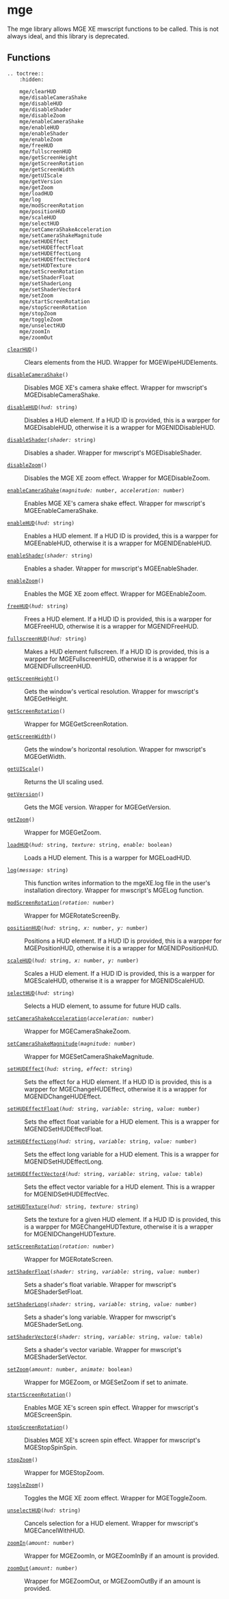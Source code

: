 # mge

The mge library allows MGE XE mwscript functions to be called. This is not always ideal, and this library is deprecated.

## Functions

```eval_rst
.. toctree::
    :hidden:

    mge/clearHUD
    mge/disableCameraShake
    mge/disableHUD
    mge/disableShader
    mge/disableZoom
    mge/enableCameraShake
    mge/enableHUD
    mge/enableShader
    mge/enableZoom
    mge/freeHUD
    mge/fullscreenHUD
    mge/getScreenHeight
    mge/getScreenRotation
    mge/getScreenWidth
    mge/getUIScale
    mge/getVersion
    mge/getZoom
    mge/loadHUD
    mge/log
    mge/modScreenRotation
    mge/positionHUD
    mge/scaleHUD
    mge/selectHUD
    mge/setCameraShakeAcceleration
    mge/setCameraShakeMagnitude
    mge/setHUDEffect
    mge/setHUDEffectFloat
    mge/setHUDEffectLong
    mge/setHUDEffectVector4
    mge/setHUDTexture
    mge/setScreenRotation
    mge/setShaderFloat
    mge/setShaderLong
    mge/setShaderVector4
    mge/setZoom
    mge/startScreenRotation
    mge/stopScreenRotation
    mge/stopZoom
    mge/toggleZoom
    mge/unselectHUD
    mge/zoomIn
    mge/zoomOut
```

<dl class="describe">
<dt><code class="descname"><a href="mge/clearHUD.html">clearHUD</a>()</code></dt>
<dd>

Clears elements from the HUD. Wrapper for MGEWipeHUDElements.

</dd>
<dt><code class="descname"><a href="mge/disableCameraShake.html">disableCameraShake</a>()</code></dt>
<dd>

Disables MGE XE's camera shake effect. Wrapper for mwscript's MGEDisableCameraShake.

</dd>
<dt><code class="descname"><a href="mge/disableHUD.html">disableHUD</a>(<i>hud:</i> string)</code></dt>
<dd>

Disables a HUD element. If a HUD ID is provided, this is a warpper for MGEDisableHUD, otherwise it is a wrapper for MGENIDDisableHUD.

</dd>
<dt><code class="descname"><a href="mge/disableShader.html">disableShader</a>(<i>shader:</i> string)</code></dt>
<dd>

Disables a shader. Wrapper for mwscript's MGEDisableShader.

</dd>
<dt><code class="descname"><a href="mge/disableZoom.html">disableZoom</a>()</code></dt>
<dd>

Disables the MGE XE zoom effect. Wrapper for MGEDisableZoom.

</dd>
<dt><code class="descname"><a href="mge/enableCameraShake.html">enableCameraShake</a>(<i>magnitude:</i> number, <i>acceleration:</i> number)</code></dt>
<dd>

Enables MGE XE's camera shake effect. Wrapper for mwscript's MGEEnableCameraShake.

</dd>
<dt><code class="descname"><a href="mge/enableHUD.html">enableHUD</a>(<i>hud:</i> string)</code></dt>
<dd>

Enables a HUD element. If a HUD ID is provided, this is a warpper for MGEEnableHUD, otherwise it is a wrapper for MGENIDEnableHUD.

</dd>
<dt><code class="descname"><a href="mge/enableShader.html">enableShader</a>(<i>shader:</i> string)</code></dt>
<dd>

Enables a shader. Wrapper for mwscript's MGEEnableShader.

</dd>
<dt><code class="descname"><a href="mge/enableZoom.html">enableZoom</a>()</code></dt>
<dd>

Enables the MGE XE zoom effect. Wrapper for MGEEnableZoom.

</dd>
<dt><code class="descname"><a href="mge/freeHUD.html">freeHUD</a>(<i>hud:</i> string)</code></dt>
<dd>

Frees a HUD element. If a HUD ID is provided, this is a warpper for MGEFreeHUD, otherwise it is a wrapper for MGENIDFreeHUD.

</dd>
<dt><code class="descname"><a href="mge/fullscreenHUD.html">fullscreenHUD</a>(<i>hud:</i> string)</code></dt>
<dd>

Makes a HUD element fullscreen. If a HUD ID is provided, this is a warpper for MGEFullscreenHUD, otherwise it is a wrapper for MGENIDFullscreenHUD.

</dd>
<dt><code class="descname"><a href="mge/getScreenHeight.html">getScreenHeight</a>()</code></dt>
<dd>

Gets the window's vertical resolution. Wrapper for mwscript's MGEGetHeight.

</dd>
<dt><code class="descname"><a href="mge/getScreenRotation.html">getScreenRotation</a>()</code></dt>
<dd>

Wrapper for MGEGetScreenRotation.

</dd>
<dt><code class="descname"><a href="mge/getScreenWidth.html">getScreenWidth</a>()</code></dt>
<dd>

Gets the window's horizontal resolution. Wrapper for mwscript's MGEGetWidth.

</dd>
<dt><code class="descname"><a href="mge/getUIScale.html">getUIScale</a>()</code></dt>
<dd>

Returns the UI scaling used.

</dd>
<dt><code class="descname"><a href="mge/getVersion.html">getVersion</a>()</code></dt>
<dd>

Gets the MGE version. Wrapper for MGEGetVersion.

</dd>
<dt><code class="descname"><a href="mge/getZoom.html">getZoom</a>()</code></dt>
<dd>

Wrapper for MGEGetZoom.

</dd>
<dt><code class="descname"><a href="mge/loadHUD.html">loadHUD</a>(<i>hud:</i> string, <i>texture:</i> string, <i>enable:</i> boolean)</code></dt>
<dd>

Loads a HUD element. This is a warpper for MGELoadHUD.

</dd>
<dt><code class="descname"><a href="mge/log.html">log</a>(<i>message:</i> string)</code></dt>
<dd>

This function writes information to the mgeXE.log file in the user's installation directory. Wrapper for mwscript's MGELog function.

</dd>
<dt><code class="descname"><a href="mge/modScreenRotation.html">modScreenRotation</a>(<i>rotation:</i> number)</code></dt>
<dd>

Wrapper for MGERotateScreenBy.

</dd>
<dt><code class="descname"><a href="mge/positionHUD.html">positionHUD</a>(<i>hud:</i> string, <i>x:</i> number, <i>y:</i> number)</code></dt>
<dd>

Positions a HUD element. If a HUD ID is provided, this is a warpper for MGEPositionHUD, otherwise it is a wrapper for MGENIDPositionHUD.

</dd>
<dt><code class="descname"><a href="mge/scaleHUD.html">scaleHUD</a>(<i>hud:</i> string, <i>x:</i> number, <i>y:</i> number)</code></dt>
<dd>

Scales a HUD element. If a HUD ID is provided, this is a warpper for MGEScaleHUD, otherwise it is a wrapper for MGENIDScaleHUD.

</dd>
<dt><code class="descname"><a href="mge/selectHUD.html">selectHUD</a>(<i>hud:</i> string)</code></dt>
<dd>

Selects a HUD element, to assume for future HUD calls.

</dd>
<dt><code class="descname"><a href="mge/setCameraShakeAcceleration.html">setCameraShakeAcceleration</a>(<i>acceleration:</i> number)</code></dt>
<dd>

Wrapper for MGECameraShakeZoom.

</dd>
<dt><code class="descname"><a href="mge/setCameraShakeMagnitude.html">setCameraShakeMagnitude</a>(<i>magnitude:</i> number)</code></dt>
<dd>

Wrapper for MGESetCameraShakeMagnitude.

</dd>
<dt><code class="descname"><a href="mge/setHUDEffect.html">setHUDEffect</a>(<i>hud:</i> string, <i>effect:</i> string)</code></dt>
<dd>

Sets the effect for a HUD element. If a HUD ID is provided, this is a warpper for MGEChangeHUDEffect, otherwise it is a wrapper for MGENIDChangeHUDEffect.

</dd>
<dt><code class="descname"><a href="mge/setHUDEffectFloat.html">setHUDEffectFloat</a>(<i>hud:</i> string, <i>variable:</i> string, <i>value:</i> number)</code></dt>
<dd>

Sets the effect float variable for a HUD element. This is a wrapper for MGENIDSetHUDEffectFloat.

</dd>
<dt><code class="descname"><a href="mge/setHUDEffectLong.html">setHUDEffectLong</a>(<i>hud:</i> string, <i>variable:</i> string, <i>value:</i> number)</code></dt>
<dd>

Sets the effect long variable for a HUD element. This is a wrapper for MGENIDSetHUDEffectLong.

</dd>
<dt><code class="descname"><a href="mge/setHUDEffectVector4.html">setHUDEffectVector4</a>(<i>hud:</i> string, <i>variable:</i> string, <i>value:</i> table)</code></dt>
<dd>

Sets the effect vector variable for a HUD element. This is a wrapper for MGENIDSetHUDEffectVec.

</dd>
<dt><code class="descname"><a href="mge/setHUDTexture.html">setHUDTexture</a>(<i>hud:</i> string, <i>texture:</i> string)</code></dt>
<dd>

Sets the texture for a given HUD element. If a HUD ID is provided, this is a warpper for MGEChangeHUDTexture, otherwise it is a wrapper for MGENIDChangeHUDTexture.

</dd>
<dt><code class="descname"><a href="mge/setScreenRotation.html">setScreenRotation</a>(<i>rotation:</i> number)</code></dt>
<dd>

Wrapper for MGERotateScreen.

</dd>
<dt><code class="descname"><a href="mge/setShaderFloat.html">setShaderFloat</a>(<i>shader:</i> string, <i>variable:</i> string, <i>value:</i> number)</code></dt>
<dd>

Sets a shader's float variable. Wrapper for mwscript's MGEShaderSetFloat.

</dd>
<dt><code class="descname"><a href="mge/setShaderLong.html">setShaderLong</a>(<i>shader:</i> string, <i>variable:</i> string, <i>value:</i> number)</code></dt>
<dd>

Sets a shader's long variable. Wrapper for mwscript's MGEShaderSetLong.

</dd>
<dt><code class="descname"><a href="mge/setShaderVector4.html">setShaderVector4</a>(<i>shader:</i> string, <i>variable:</i> string, <i>value:</i> table)</code></dt>
<dd>

Sets a shader's vector variable. Wrapper for mwscript's MGEShaderSetVector.

</dd>
<dt><code class="descname"><a href="mge/setZoom.html">setZoom</a>(<i>amount:</i> number, <i>animate:</i> boolean)</code></dt>
<dd>

Wrapper for MGEZoom, or MGESetZoom if set to animate.

</dd>
<dt><code class="descname"><a href="mge/startScreenRotation.html">startScreenRotation</a>()</code></dt>
<dd>

Enables MGE XE's screen spin effect. Wrapper for mwscript's MGEScreenSpin.

</dd>
<dt><code class="descname"><a href="mge/stopScreenRotation.html">stopScreenRotation</a>()</code></dt>
<dd>

Disables MGE XE's screen spin effect. Wrapper for mwscript's MGEStopSpinSpin.

</dd>
<dt><code class="descname"><a href="mge/stopZoom.html">stopZoom</a>()</code></dt>
<dd>

Wrapper for MGEStopZoom.

</dd>
<dt><code class="descname"><a href="mge/toggleZoom.html">toggleZoom</a>()</code></dt>
<dd>

Toggles the MGE XE zoom effect. Wrapper for MGEToggleZoom.

</dd>
<dt><code class="descname"><a href="mge/unselectHUD.html">unselectHUD</a>(<i>hud:</i> string)</code></dt>
<dd>

Cancels selection for a HUD element. Wrapper for mwscript's MGECancelWithHUD.

</dd>
<dt><code class="descname"><a href="mge/zoomIn.html">zoomIn</a>(<i>amount:</i> number)</code></dt>
<dd>

Wrapper for MGEZoomIn, or MGEZoomInBy if an amount is provided.

</dd>
<dt><code class="descname"><a href="mge/zoomOut.html">zoomOut</a>(<i>amount:</i> number)</code></dt>
<dd>

Wrapper for MGEZoomOut, or MGEZoomOutBy if an amount is provided.

</dd>
</dl>
